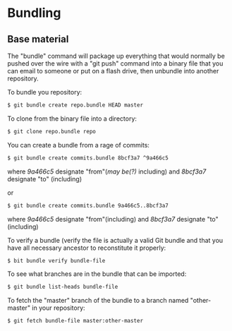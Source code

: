 Bundling
========

Base material
-------------

The "bundle" command will package up everything that would normally
be pushed over the wire with a "git push" command into a binary file
that you can email to someone or put on a flash drive, then unbundle
into another repository.

To bundle you repository: 
```sh
$ git bundle create repo.bundle HEAD master
```

To clone from the binary file into a directory: 
```sh
$ git clone repo.bundle repo
```

You can create a bundle from a rage of commits:
```sh
$ git bundle create commits.bundle 8bcf3a7 ^9a466c5
```
where *9a466c5* designate "from"(*may be(?)* including) 
and *8bcf3a7* designate "to" (including)

or 
```sh
$ git bundle create commits.bundle 9a466c5..8bcf3a7
```
where *9a466c5* designate "from"(including) 
and *8bcf3a7* designate "to" (including)

To verify a bundle (verify the file is actually a valid Git bundle
and that you have all necessary ancestor to reconstitute it properly:
```sh
$ bit bundle verify bundle-file
```

To see what branches are in the bundle that can be imported:
```sh
$ git bundle list-heads bundle-file
```

To fetch the "master" branch of the bundle 
to a branch named "other-master" in your repository:
```sh
$ git fetch bundle-file master:other-master
```
